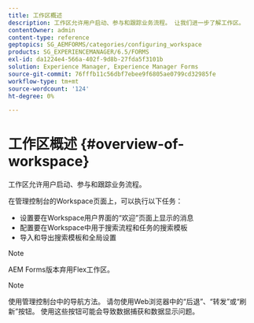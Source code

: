 ```yaml
---
title: 工作区概述
description: 工作区允许用户启动、参与和跟踪业务流程。 让我们进一步了解工作区。
contentOwner: admin
content-type: reference
geptopics: SG_AEMFORMS/categories/configuring_workspace
products: SG_EXPERIENCEMANAGER/6.5/FORMS
exl-id: da1224e4-566a-402f-9d8b-27fda5f3101b
solution: Experience Manager, Experience Manager Forms
source-git-commit: 76fffb11c56dbf7ebee9f6805ae0799cd32985fe
workflow-type: tm+mt
source-wordcount: '124'
ht-degree: 0%

---
```


# 工作区概述 {#overview-of-workspace}

工作区允许用户启动、参与和跟踪业务流程。

在管理控制台的Workspace页面上，可以执行以下任务：

* 设置要在Workspace用户界面的“欢迎”页面上显示的消息
* 配置要在Workspace中用于搜索流程和任务的搜索模板
* 导入和导出搜索模板和全局设置

>[!NOTE]
>
>AEM Forms版本弃用Flex工作区。

>[!NOTE]
>
>使用管理控制台中的导航方法。 请勿使用Web浏览器中的“后退”、“转发”或“刷新”按钮。 使用这些按钮可能会导致数据捕获和数据显示问题。
